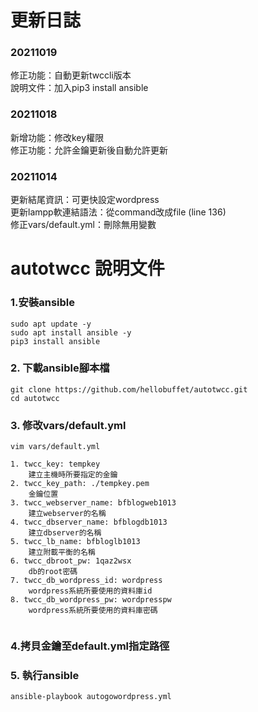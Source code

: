 # 更新日誌  
### 20211019  
修正功能：自動更新twccli版本  
說明文件：加入pip3 install ansible  

### 20211018  
新增功能：修改key權限  
修正功能：允許金鑰更新後自動允許更新  

### 20211014  
更新結尾資訊：可更快設定wordpress  
更新lampp軟連結語法：從command改成file (line 136)  
修正vars/default.yml：刪除無用變數

# autotwcc 說明文件

### 1.安裝ansible
```
sudo apt update -y
sudo apt install ansible -y
pip3 install ansible

```
### 2. 下載ansible腳本檔
```
git clone https://github.com/hellobuffet/autotwcc.git
cd autotwcc  

```
### 3. 修改vars/default.yml
```
vim vars/default.yml
```

```
1. twcc_key: tempkey  
    建立主機時所要指定的金鑰
2. twcc_key_path: ./tempkey.pem  
    金鑰位置
3. twcc_webserver_name: bfblogweb1013  
    建立webserver的名稱
4. twcc_dbserver_name: bfblogdb1013  
    建立dbserver的名稱
5. twcc_lb_name: bfbloglb1013  
    建立附載平衡的名稱
6. twcc_dbroot_pw: 1qaz2wsx  
    db的root密碼
7. twcc_db_wordpress_id: wordpress  
    wordpress系統所要使用的資料庫id
8. twcc_db_wordpress_pw: wordpresspw  
    wordpress系統所要使用的資料庫密碼
    
```
### 4.拷貝金鑰至default.yml指定路徑

### 5. 執行ansible
```
ansible-playbook autogowordpress.yml  

```
